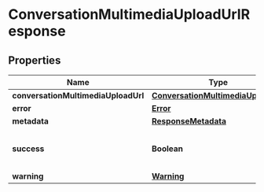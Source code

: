 
# ConversationMultimediaUploadUrlResponse

## Properties
Name | Type | Description | Notes
------------ | ------------- | ------------- | -------------
**conversationMultimediaUploadUrl** | [**ConversationMultimediaUploadUrl**](ConversationMultimediaUploadUrl.md) |  |  [optional]
**error** | [**Error**](Error.md) |  |  [optional]
**metadata** | [**ResponseMetadata**](ResponseMetadata.md) |  |  [optional]
**success** | **Boolean** | Indicates if API call was successful |  [optional]
**warning** | [**Warning**](Warning.md) |  |  [optional]



